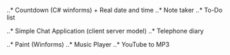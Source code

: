 ..* Countdown (C# winforms) + Real date and time
..* Note taker
..* To-Do list

..* Simple Chat Application (client server model)
..* Telephone diary

..* Paint (Winforms)
..* Music Player
..* YouTube to MP3
